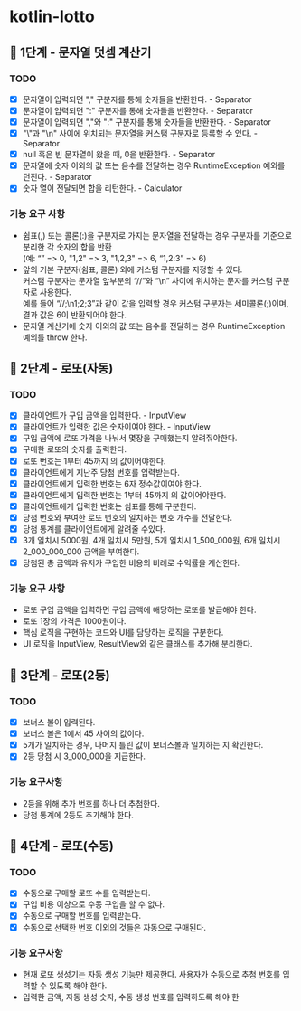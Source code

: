 # kotlin-lotto

## 🚀 1단계 - 문자열 덧셈 계산기

### TODO
- [x] 문자열이 입력되면 "," 구분자를 통해 숫자들을 반환한다. - Separator
- [x] 문자열이 입력되면 ":" 구분자를 통해 숫자들을 반환한다. - Separator
- [x] 문자열이 입력되면 ","와 ":" 구분자를 통해 숫자들을 반환한다. - Separator
- [x] "\\"과 "\n" 사이에 위치되는 문자열을 커스텀 구분자로 등록할 수 있다. - Separator
- [x] null 혹은 빈 문자열이 왔을 때, 0을 반환한다. - Separator
- [x] 문자열에 숫자 이외의 값 또는 음수를 전달하는 경우 RuntimeException 예외를 던진다. - Separator
- [x] 숫자 열이 전달되면 합을 리턴한다. - Calculator

### 기능 요구 사항
- 쉼표(,) 또는 콜론(:)을 구분자로 가지는 문자열을 전달하는 경우 구분자를 기준으로 분리한 각 숫자의 합을 반환\
(예: “” => 0, "1,2" => 3, "1,2,3" => 6, “1,2:3” => 6)
- 앞의 기본 구분자(쉼표, 콜론) 외에 커스텀 구분자를 지정할 수 있다.\
커스텀 구분자는 문자열 앞부분의 “//”와 “\n” 사이에 위치하는 문자를 커스텀 구분자로 사용한다.\
예를 들어 “//;\n1;2;3”과 같이 값을 입력할 경우 커스텀 구분자는 세미콜론(;)이며, 결과 값은 6이 반환되어야 한다.
- 문자열 계산기에 숫자 이외의 값 또는 음수를 전달하는 경우 RuntimeException 예외를 throw 한다.

## 🚀 2단계 - 로또(자동)

### TODO
- [x] 클라이언트가 구입 금액을 입력한다. - InputView
- [x] 클라이언트가 입력한 값은 숫자이여야 한다. - InputView
- [x] 구입 금액에 로또 가격을 나눠서 몇장을 구매했는지 알려줘야한다.
- [x] 구매한 로또의 숫자를 출력한다.
- [x] 로또 번호는 1부터 45까지 의 값이어야한다.
- [x] 클라이언트에게 지난주 당첨 번호를 입력받는다.
- [x] 클라이언트에게 입력한 번호는 6자 정수값이여야 한다.
- [x] 클라이언트에게 입력한 번호는 1부터 45까지 의 값이어야한다.
- [x] 클라이언트에게 입력한 번호는 쉼표를 통해 구분한다.
- [x] 당첨 번호와 부여한 로또 번호의 일치하는 번호 개수를 전달한다.
- [x] 당첨 통계를 클라이언트에게 알려줄 수있다.
- [x] 3개 일치시 5000원, 4개 일치시 5만원, 5개 일치시 1_500_000원, 6개 일치시 2_000_000_000 금액을 부여한다.
- [x] 당첨된 총 금액과 유저가 구입한 비용의 비례로 수익률을 계산한다.

### 기능 요구 사항
- 로또 구입 금액을 입력하면 구입 금액에 해당하는 로또를 발급해야 한다.
- 로또 1장의 가격은 1000원이다.
- 핵심 로직을 구현하는 코드와 UI를 담당하는 로직을 구분한다.
- UI 로직을 InputView, ResultView와 같은 클래스를 추가해 분리한다.

## 🚀 3단계 - 로또(2등)

### TODO
- [x] 보너스 볼이 입력된다.
- [x] 보너스 볼은 1에서 45 사이의 값이다.
- [x] 5개가 일치하는 경우, 나머지 틀린 값이 보너스볼과 일치하는 지 확인한다.
- [x] 2등 당첨 시 3_000_000을 지급한다.

### 기능 요구사항
- 2등을 위해 추가 번호를 하나 더 추첨한다.
- 당첨 통계에 2등도 추가해야 한다.

## 🚀 4단계 - 로또(수동)

### TODO
- [x] 수동으로 구매할 로또 수를 입력받는다.
- [x] 구입 비용 이상으로 수동 구입을 할 수 없다. 
- [x] 수동으로 구매할 번호를 입력받는다.
- [x] 수동으로 선택한 번호 이외의 것들은 자동으로 구매된다.

### 기능 요구사항
- 현재 로또 생성기는 자동 생성 기능만 제공한다. 사용자가 수동으로 추첨 번호를 입력할 수 있도록 해야 한다.
- 입력한 금액, 자동 생성 숫자, 수동 생성 번호를 입력하도록 해야 한
